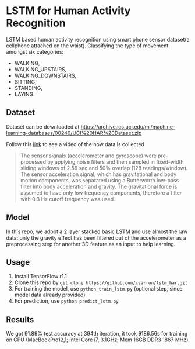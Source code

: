 
# LSTM for Human Activity Recognition

LSTM based human activity recognition using smart phone sensor dataset(a cellphone attached on the waist).
Classifying the type of movement amongst six categories:
- WALKING,
- WALKING_UPSTAIRS,
- WALKING_DOWNSTAIRS,
- SITTING,
- STANDING,
- LAYING.


## Dataset

Dataset can be downloaded at https://archive.ics.uci.edu/ml/machine-learning-databases/00240/UCI%20HAR%20Dataset.zip

Follow this [link](https://youtu.be/XOEN9W05_4A) to see a video of the how data is collected

> The sensor signals (accelerometer and gyroscope) were pre-processed by applying noise filters and then
sampled in fixed-width sliding windows of 2.56 sec and 50% overlap (128 readings/window).
The sensor acceleration signal, which has gravitational and body motion components, was separated using a
Butterworth low-pass filter into body acceleration and gravity. The gravitational force is assumed
to have only low frequency components, therefore a filter with 0.3 Hz cutoff frequency was used.

## Model
In this repo, we adopt a 2 layer stacked basic LSTM and use almost the raw data: only the gravity effect has been
filtered out of the accelerometer as a preprocessing step for another 3D feature as an input to help learning.

## Usage
1. Install TensorFlow r1.1
2. Clone this repo by `git clone https://github.com/csarron/lstm_har.git`
3. For training the model, use `python train_lstm.py` (optional step, since model data already provided)
4. For prediction, use `python predict_lstm.py`

## Results 

We got 91.89% test accuracy at 394th iteration, it took 9186.56s for training on CPU
(MacBookPro12,1; Intel Core i7, 3.1GHz; Mem 16GB DDR3 1867 MHz)